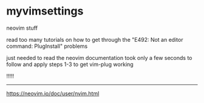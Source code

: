 # myvimsettings
neovim stuff 


read too many tutorials on how to get through the "E492: Not an editor command: PlugInstall" problems

just needed to read the neovim documentation 
took only a few seconds to follow and apply steps 1-3 to get vim-plug working

!!!!!

---

https://neovim.io/doc/user/nvim.html

